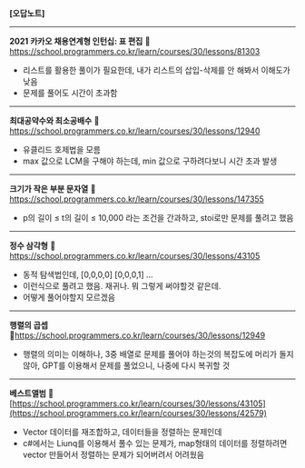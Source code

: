 __**[오답노트]**__

---

__2021 카카오 채용연계형 인턴십: 표 편집__
🔗 https://school.programmers.co.kr/learn/courses/30/lessons/81303  
- 리스트를 활용한 풀이가 필요한데, 내가 리스트의 삽입-삭제를 안 해봐서 이해도가 낮음  
- 문제를 풀어도 시간이 초과함  

---

__최대공약수와 최소공배수__
🔗 https://school.programmers.co.kr/learn/courses/30/lessons/12940  
- 유클리드 호제법을 모름  
- max 값으로 LCM을 구해야 하는데, min 값으로 구하려다보니 시간 초과 발생

---

__크기가 작은 부분 문자열__
🔗 https://school.programmers.co.kr/learn/courses/30/lessons/147355  
- p의 길이 ≤ t의 길이 ≤ 10,000 라는 조건을 간과하고, stoi로만 문제를 풀려고 했음

---

__정수 삼각형__
🔗 https://school.programmers.co.kr/learn/courses/30/lessons/43105
- 동적 탐색법인데,
[0,0,0,0]
[0,0,0,1]
...
- 이런식으로 풀려고 했음. 재귀나. 뭐 그렇게 써야할것 같은데.
- 어떻게 풀어야할지 모르겠음

---


__행렬의 곱셉__
🔗https://school.programmers.co.kr/learn/courses/30/lessons/12949
- 행렬의 의미는 이해하나, 3중 배열로 문제를 풀어야 하는것의 복잡도에 머리가 돌지않아, GPT를 이용해서 문제를 풀었으니, 나중에 다시 복귀할 것

---

__베스트앨범__
🔗 [https://school.programmers.co.kr/learn/courses/30/lessons/43105](https://school.programmers.co.kr/learn/courses/30/lessons/42579)
- Vector 데이터를 재조합하고, 데이터들을 정렬하는 문제인데
- c#에서는 Liunq를 이용해서 풀수 있는 문제가, map형태의 데이터를 정렬하려면 vector<pair> 만들어서 정렬하는 문제가 되어버려서 어려웠음
 



